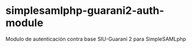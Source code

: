 # simplesamlphp-guarani2-auth-module

Modulo de autenticación contra base SIU-Guaraní 2 para SimpleSAMLphp
